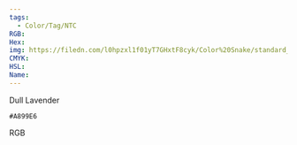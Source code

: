 ```yaml
---
tags:
  - Color/Tag/NTC
RGB:
Hex:
img: https://filedn.com/l0hpzxl1f01yT7GHxtF8cyk/Color%20Snake/standard_csv_to_svg/%23/A899E6.svg
CMYK:
HSL:
Name:
---
```

Dull Lavender
```palette
#A899E6
```
RGB

